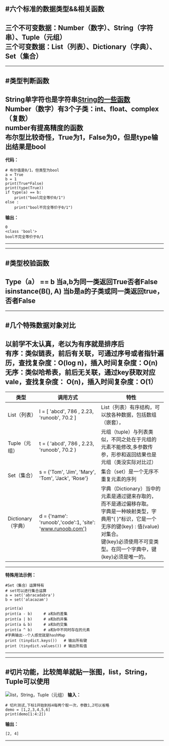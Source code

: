 #六个标准的数据类型&&相关函数<br> 
---------------------------------------------------------
**三个不可变数据：Number（数字）、String（字符串）、Tuple（元组）<br>
三个可变数据：List（列表）、Dictionary（字典）、Set（集合）**
---------------------------------------------------------
---------------------------------------------------------
#类型判断函数<br> 
---------------------------------------------------------
**String单字符也是字符串[String的一些函数](http://www.runoob.com/python3/python3-string.html)<br>
Number（数字）有3个子类：int、float、complex（复数）<br>
number有提高精度的函数<br>
布尔型比较奇怪，True为1，False为0，但是type输出结果是bool**
---------------------------------------------------------
**代码：**
```
# 布尔值是0/1，但类型为bool
a = True
b = 1
print(True*False)
print(type(True))
if type(a) == b:
	print("bool完全等价0/1")
else :
	print("bool不完全等价于0/1")
```
**输出：**
```
0
<class 'bool'>
bool不完全等价于0/1
```
---------------------------------------------------------
---------------------------------------------------------
#类型校验函数<br> 
---------------------------------------------------------
**Type（a） == b 当a,b为同一类返回True否者False<br>
isinstance(B(), A)  当b是a的子类或同一类返回true，否者False**
---------------------------------------------------------
---------------------------------------------------------
#几个特殊数据对象对比<br> 
---------------------------------------------------------
**以前学不太认真，老以为有序就是排序后<br>
有序：类似链表，前后有关联，可通过序号或者指针遍历，查找复杂度：O(log n)，插入时间复杂度：O(n)<br>
无序：类似哈希表，前后无关联，通过key获取对应vale，查找复杂度： O(n)，插入时间复杂度：O(1）**<br>
---------------------------------------------------------
类型| 调用方式|特性
----| -------|-------
List（列表） | l = [ 'abcd', 786 , 2.23, 'runoob', 70.2 ]|List（列表）有序结构，可以放各种数据，包括数组（嵌套），
Tuple（元组） |t = ( 'abcd', 786 , 2.23, 'runoob', 70.2  )|元组（tuple）与列表类似，不同之处在于元组的元素不能修改,多参数传参，形参和返回结果也是元组（类没实际对比过）
Set（集合） |s = {'Tom', 'Jim', 'Mary', 'Tom', 'Jack', 'Rose'}|集合（set）是一个无序不重复元素的序列
Dictionary（字典） |d = {'name': 'runoob','code':1, 'site': 'www.runoob.com'}|字典（Dictionary）当中的元素是通过键来存取的，而不是通过偏移存取。<br>字典是一种映射类型，字典用"{ }"标识，它是一个无序的键(key) : 值(value)对集合。<br>键(key)必须使用不可变类型。在同一个字典中，键(key)必须是唯一的。
---------------------------------------------------------
**特殊用法示例：**
```
#Set（集合）运算特有
# set可以进行集合运算
a = set('abracadabra')
b = set('alacazam')

print(a)
print(a - b)     # a和b的差集
print(a | b)     # a和b的并集
print(a & b)     # a和b的交集
print(a ^ b)     # a和b中不同时存在的元素
#字典输出--个人感觉就是hashMap
print (tinydict.keys())   # 输出所有键
print (tinydict.values()) # 输出所有值

```
---------------------------------------------------------
---------------------------------------------------------
#切片功能，比较简单就贴一张图，list，String，Tuple可以使用<br> 
---------------------------------------------------------
![list，String，Tuple（元组）](http://www.runoob.com/wp-content/uploads/2013/11/list_slicing1.png)
**输入：**
```
# 切片测试,下标1开始到标4每两个取一次，参数1,2可以省略
demo = [1,2,3,4,5,6]
print(demo[1:4:2])
```
**输出：**
```
[2, 4]
```
---------------------------------------------------------
